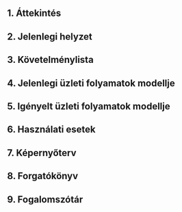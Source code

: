 ## 1. Áttekintés

## 2. Jelenlegi helyzet

## 3. Követelménylista

## 4. Jelenlegi üzleti folyamatok modellje

## 5. Igényelt üzleti folyamatok modellje

## 6. Használati esetek

## 7. Képernyőterv

## 8. Forgatókönyv

## 9. Fogalomszótár
